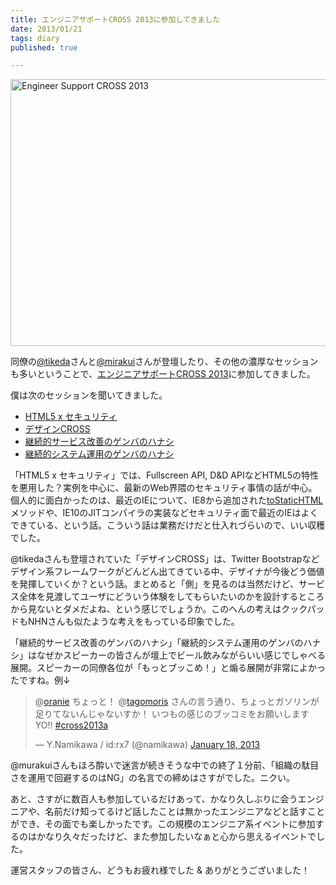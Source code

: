 ```yaml
---
title: エンジニアサポートCROSS 2013に参加してきました
date: 2013/01/21
tags: diary
published: true

---
```


<a href="http://www.flickr.com/photos/katsuma/8392335118/" title="Engineer Support CROSS 2013 by katsuma, on Flickr"><img src="http://farm9.staticflickr.com/8233/8392335118_bd18bae6b1_z.jpg" width="640" height="427" alt="Engineer Support CROSS 2013"></a>

同僚の[@tikeda](http://twitter.com/tikeda)さんと[@mirakui](http://twitter.com/mirakui)さんが登壇したり、その他の濃厚なセッションも多いということで、[エンジニアサポートCROSS 2013](http://www.cross-party.com/)に参加してきました。

僕は次のセッションを聞いてきました。

- [HTML5 x セキュリティ](http://www.cross-party.com/programs/?p=143)
- [デザインCROSS](http://www.cross-party.com/programs/?p=372)
- [継続的サービス改善のゲンバのハナシ](http://www.cross-party.com/programs/?p=141)
- [継続的システム運用のゲンバのハナシ](http://www.cross-party.com/programs/?p=140)

「HTML5 x セキュリティ」では、Fullscreen API, D&D APIなどHTML5の特性を悪用した？実例を中心に、最新のWeb界隈のセキュリティ事情の話が中心。個人的に面白かったのは、最近のIEについて、IE8から追加された[toStaticHTML](http://msdn.microsoft.com/en-us/library/ie/cc848922(v=vs.85).aspx)メソッドや、IE10のJITコンパイラの実装などセキュリティ面で最近のIEはよくできている、という話。こういう話は業務だけだと仕入れづらいので、いい収穫でした。

@tikedaさんも登壇されていた「デザインCROSS」は、Twitter Bootstrapなどデザイン系フレームワークがどんどん出てきている中、デザイナが今後どう価値を発揮していくか？という話。まとめると「側」を見るのは当然だけど、サービス全体を見渡してユーザにどういう体験をしてもらいたいのかを設計するところから見ないとダメだよね、という感じでしょうか。このへんの考えはクックパッドもNHNさんも似たような考えをもっている印象でした。

「継続的サービス改善のゲンバのハナシ」「継続的システム運用のゲンバのハナシ」はなぜかスピーカーの皆さんが壇上でビール飲みながらいい感じでしゃべる展開。スピーカーの同僚各位が「もっとブッこめ！」と煽る展開が非常によかったですね。例↓

<blockquote class="twitter-tweet"><p>@<a href="https://twitter.com/oranie">oranie</a> ちょっと！ @<a href="https://twitter.com/tagomoris">tagomoris</a> さんの言う通り、ちょっとガソリンが足りてないんじゃないすか！ いつもの感じのブッコミをお願いしますYO!! <a href="https://twitter.com/search/%23cross2013a">#cross2013a</a></p>&mdash; Y.Namikawa / id:rx7 (@namikawa) <a href="https://twitter.com/namikawa/status/292158899488960513" data-datetime="2013-01-18T06:38:04+00:00">January 18, 2013</a></blockquote>
<script async src="//platform.twitter.com/widgets.js" charset="utf-8"></script>

@murakuiさんもほろ酔いで迷言が続きそうな中での終了１分前、「組織の駄目さを運用で回避するのはNG」の名言での締めはさすがでした。ニクい。

あと、さすがに数百人も参加しているだけあって、かなり久しぶりに会うエンジニアや、名前だけ知ってるけど話したことは無かったエンジニアなどと話すことができ、その面でも楽しかったです。この規模のエンジニア系イベントに参加するのはかなり久々だったけど、また参加したいなぁと心から思えるイベントでした。

運営スタッフの皆さん、どうもお疲れ様でした & ありがとうございました！


